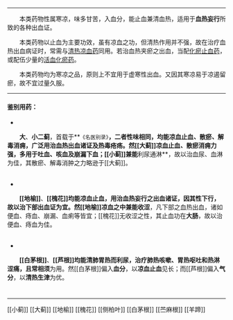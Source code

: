 ---
&emsp;&emsp;本类药物性属寒凉，味多甘苦，入血分，能止血兼清血热，适用于**血热妄行**所致的各种出血证。

&emsp;&emsp;本类药物以止血为主要功效，虽有凉血之功，但清热作用并不强，故在治疗血热出血病证时，常需与<ins>清热凉血药</ins>同用。若治血热夹瘀之出血，当配<ins>化瘀止血药</ins>，或配伍少量的<ins>活血化瘀药</ins>。

&emsp;&emsp;本类药物均为寒凉之品，原则上不宜用于虚寒性出血。又因其寒凉易于凉遏留瘀，故不宜过量久服。
___

#### 鉴别用药：
-
&emsp;&emsp;**大**、**小二蓟**，首载于**`《名医别录》`**，二者性味相同，均能凉血止血<dfn>、</dfn>散瘀<dfn>、</dfn>解毒消痈，广泛用治血热出血诸证及热毒疮疡。然[[大蓟]]**凉血止血**<dfn>、</dfn>**散瘀消痈**力强，多用于吐血、咳血及崩漏下血；[[小蓟]]兼能**利尿通淋**，故以治血尿、血淋为佳，其散瘀、解毒消肿之力略逊于[[大蓟]]。<br></br>

-
&emsp;&emsp;**[[地榆]]**、**[[槐花]]**均能凉血止血，用治血热妄行之出血诸证，因其性下行，故以治下部出血证为宜。然[[地榆]]凉血之中兼能**收涩**，凡下部之血热出血，诸如便血、痔血、崩漏、血痢等皆宜；[[槐花]]无收涩之性，其止血功在**大肠**，故以治便血、痔血为佳。<br></br>

-
&emsp;&emsp;**[[白茅根]]**、**[[芦根]]**均能清肺胃热而利尿，治疗肺热咳嗽、胃热呕吐和热淋涩痛，且常**相须**为用。然[[白茅根]]偏入**血分**，以**凉血止血**见长；而[[芦根]]偏入**气分**，以**清热生津**为优。

#
***
[[小蓟]]
[[大蓟]]
[[地榆]]
[[槐花]]
[[侧柏叶]]
[[白茅根]]
[[苎麻根]]
[[羊蹄]]